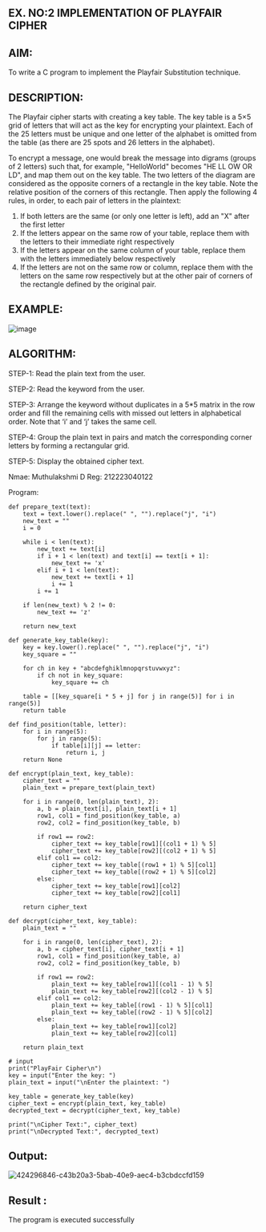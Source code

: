 ## EX. NO:2 IMPLEMENTATION OF PLAYFAIR CIPHER

 

## AIM:
 

 

To write a C program to implement the Playfair Substitution technique.

## DESCRIPTION:

The Playfair cipher starts with creating a key table. The key table is a 5×5 grid of letters that will act as the key for encrypting your plaintext. Each of the 25 letters must be unique and one letter of the alphabet is omitted from the table (as there are 25 spots and 26 letters in the alphabet).

To encrypt a message, one would break the message into digrams (groups of 2 letters) such that, for example, "HelloWorld" becomes "HE LL OW OR LD", and map them out on the key table. The two letters of the diagram are considered as the opposite corners of a rectangle in the key table. Note the relative position of the corners of this rectangle. Then apply the following 4 rules, in order, to each pair of letters in the plaintext:
1.	If both letters are the same (or only one letter is left), add an "X" after the first letter
2.	If the letters appear on the same row of your table, replace them with the letters to their immediate right respectively
3.	If the letters appear on the same column of your table, replace them with the letters immediately below respectively
4.	If the letters are not on the same row or column, replace them with the letters on the same row respectively but at the other pair of corners of the rectangle defined by the original pair.
## EXAMPLE:
![image](https://github.com/Hemamanigandan/EX-NO-2-/assets/149653568/e6858d4f-b122-42ba-acdb-db18ec2e9675)

 

## ALGORITHM:

STEP-1: Read the plain text from the user.

STEP-2: Read the keyword from the user.

STEP-3: Arrange the keyword without duplicates in a 5*5 matrix in the row order and fill the remaining cells with missed out letters in alphabetical order. Note that ‘i’ and ‘j’ takes the same cell.

STEP-4: Group the plain text in pairs and match the corresponding corner letters by forming a rectangular grid.

STEP-5: Display the obtained cipher text.

Nmae: Muthulakshmi D
Reg: 212223040122

Program:

```
def prepare_text(text):
    text = text.lower().replace(" ", "").replace("j", "i")
    new_text = ""
    i = 0

    while i < len(text):
        new_text += text[i]
        if i + 1 < len(text) and text[i] == text[i + 1]:
            new_text += 'x'  
        elif i + 1 < len(text):
            new_text += text[i + 1]
            i += 1
        i += 1

    if len(new_text) % 2 != 0:
        new_text += 'z'  

    return new_text

def generate_key_table(key):
    key = key.lower().replace(" ", "").replace("j", "i")
    key_square = ""

    for ch in key + "abcdefghiklmnopqrstuvwxyz":
        if ch not in key_square:
            key_square += ch

    table = [[key_square[i * 5 + j] for j in range(5)] for i in range(5)]
    return table

def find_position(table, letter):
    for i in range(5):
        for j in range(5):
            if table[i][j] == letter:
                return i, j
    return None

def encrypt(plain_text, key_table):
    cipher_text = ""
    plain_text = prepare_text(plain_text)

    for i in range(0, len(plain_text), 2):
        a, b = plain_text[i], plain_text[i + 1]
        row1, col1 = find_position(key_table, a)
        row2, col2 = find_position(key_table, b)

        if row1 == row2:  
            cipher_text += key_table[row1][(col1 + 1) % 5]
            cipher_text += key_table[row2][(col2 + 1) % 5]
        elif col1 == col2:  
            cipher_text += key_table[(row1 + 1) % 5][col1]
            cipher_text += key_table[(row2 + 1) % 5][col2]
        else:  
            cipher_text += key_table[row1][col2]
            cipher_text += key_table[row2][col1]

    return cipher_text

def decrypt(cipher_text, key_table):
    plain_text = ""

    for i in range(0, len(cipher_text), 2):
        a, b = cipher_text[i], cipher_text[i + 1]
        row1, col1 = find_position(key_table, a)
        row2, col2 = find_position(key_table, b)

        if row1 == row2:  
            plain_text += key_table[row1][(col1 - 1) % 5]
            plain_text += key_table[row2][(col2 - 1) % 5]
        elif col1 == col2:  
            plain_text += key_table[(row1 - 1) % 5][col1]
            plain_text += key_table[(row2 - 1) % 5][col2]
        else:  
            plain_text += key_table[row1][col2]
            plain_text += key_table[row2][col1]

    return plain_text

# input
print("PlayFair Cipher\n")
key = input("Enter the key: ")
plain_text = input("\nEnter the plaintext: ")

key_table = generate_key_table(key)
cipher_text = encrypt(plain_text, key_table)
decrypted_text = decrypt(cipher_text, key_table)

print("\nCipher Text:", cipher_text)
print("\nDecrypted Text:", decrypted_text)
```
## Output:

![424296846-c43b20a3-5bab-40e9-aec4-b3cbdccfd159](https://github.com/user-attachments/assets/5d68bc08-06c7-4922-8e07-fc16c1d756bb)


## Result :
   The program is executed successfully
